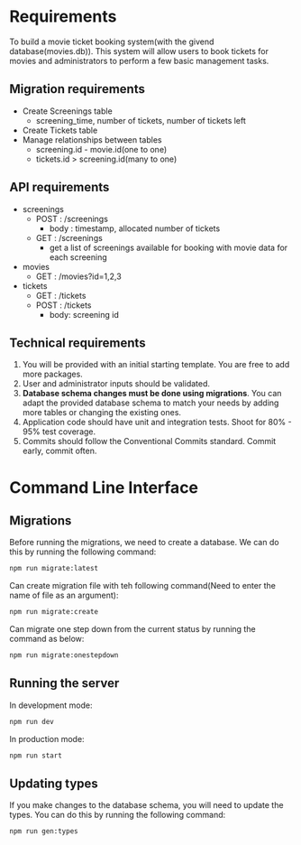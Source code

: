 # Requirements

To build a movie ticket booking system(with the givend database(movies.db)). This system will allow users to book tickets for movies and administrators to perform a few basic management tasks.

## Migration requirements

- Create Screenings table
  - screening_time, number of tickets, number of tickets left
- Create Tickets table
- Manage relationships between tables
  - screening.id - movie.id(one to one)
  - tickets.id > screening.id(many to one)

## API requirements

- screenings
  - POST : /screenings
    - body : timestamp, allocated number of tickets
  - GET : /screenings
    - get a list of screenings available for booking with movie data for each screening
- movies
  - GET : /movies?id=1,2,3
- tickets
  - GET : /tickets
  - POST : /tickets
    - body: screening id

## Technical requirements

1. You will be provided with an initial starting template. You are free to add more packages.
2. User and administrator inputs should be validated.
3. **Database schema changes must be done using migrations**. You can adapt the provided database schema to match your needs by adding more tables or changing the existing ones.
4. Application code should have unit and integration tests. Shoot for 80% - 95% test coverage.
5. Commits should follow the Conventional Commits standard. Commit early, commit often.

# Command Line Interface

## Migrations

Before running the migrations, we need to create a database. We can do this by running the following command:

```bash
npm run migrate:latest
```

Can create migration file with teh following command(Need to enter the name of file as an argument):

```bash
npm run migrate:create
```

Can migrate one step down from the current status by running the command as below:

```bash
npm run migrate:onestepdown
```

## Running the server

In development mode:

```bash
npm run dev
```

In production mode:

```bash
npm run start
```

## Updating types

If you make changes to the database schema, you will need to update the types. You can do this by running the following command:

```bash
npm run gen:types
```
